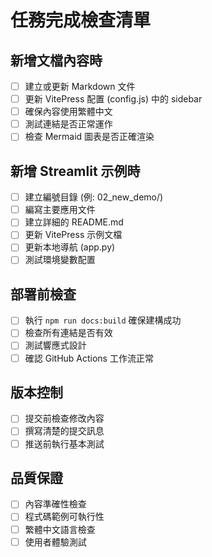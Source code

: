 # 任務完成檢查清單

## 新增文檔內容時
- [ ] 建立或更新 Markdown 文件
- [ ] 更新 VitePress 配置 (config.js) 中的 sidebar
- [ ] 確保內容使用繁體中文
- [ ] 測試連結是否正常運作
- [ ] 檢查 Mermaid 圖表是否正確渲染

## 新增 Streamlit 示例時
- [ ] 建立編號目錄 (例: 02_new_demo/)
- [ ] 編寫主要應用文件
- [ ] 建立詳細的 README.md
- [ ] 更新 VitePress 示例文檔
- [ ] 更新本地導航 (app.py)
- [ ] 測試環境變數配置

## 部署前檢查
- [ ] 執行 `npm run docs:build` 確保建構成功
- [ ] 檢查所有連結是否有效
- [ ] 測試響應式設計
- [ ] 確認 GitHub Actions 工作流正常

## 版本控制
- [ ] 提交前檢查修改內容
- [ ] 撰寫清楚的提交訊息
- [ ] 推送前執行基本測試

## 品質保證
- [ ] 內容準確性檢查
- [ ] 程式碼範例可執行性
- [ ] 繁體中文語言檢查
- [ ] 使用者體驗測試